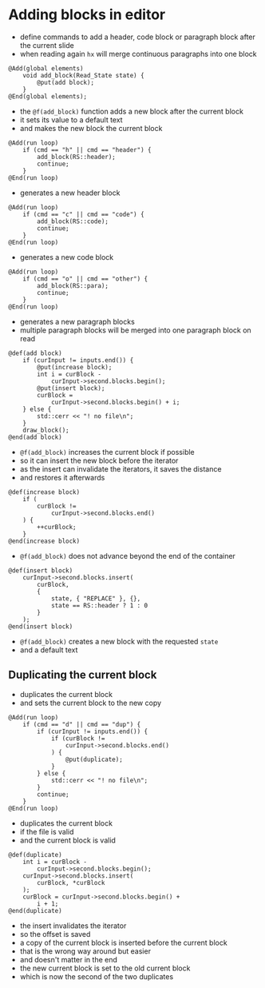 # Adding blocks in editor
* define commands to add a header, code block or paragraph block after
  the current slide
* when reading again `hx` will merge continuous paragraphs into one
  block

```
@Add(global elements)
	void add_block(Read_State state) {
		@put(add block);
	}
@End(global elements);
```
* the `@f(add_block)` function adds a new block after the current block
* it sets its value to a default text
* and makes the new block the current block

```
@Add(run loop)
	if (cmd == "h" || cmd == "header") {
		add_block(RS::header);
		continue;
	}
@End(run loop)
```
* generates a new header block

```
@Add(run loop)
	if (cmd == "c" || cmd == "code") {
		add_block(RS::code);
		continue;
	}
@End(run loop)
```
* generates a new code block

```
@Add(run loop)
	if (cmd == "o" || cmd == "other") {
		add_block(RS::para);
		continue;
	}
@End(run loop)
```
* generates a new paragraph blocks
* multiple paragraph blocks will be merged into one paragraph block on
  read

```
@def(add block)
	if (curInput != inputs.end()) {
		@put(increase block);
		int i = curBlock -
			curInput->second.blocks.begin();
		@put(insert block);
		curBlock =
			curInput->second.blocks.begin() + i;
	} else {
		std::cerr << "! no file\n";
	}
	draw_block();
@end(add block)
```
* `@f(add_block)` increases the current block if possible
* so it can insert the new block before the iterator
* as the insert can invalidate the iterators, it saves the distance
* and restores it afterwards

```
@def(increase block)
	if (
		curBlock !=
			curInput->second.blocks.end()
	) {
		++curBlock;
	}
@end(increase block)
```
* `@f(add_block)` does not advance beyond the end of the container

```
@def(insert block)
	curInput->second.blocks.insert(
		curBlock,
		{
			state, { "REPLACE" }, {},
			state == RS::header ? 1 : 0
		}
	);
@end(insert block)
```
* `@f(add_block)` creates a new block with the requested `state`
* and a default text

## Duplicating the current block
* duplicates the current block
* and sets the current block to the new copy

```
@Add(run loop)
	if (cmd == "d" || cmd == "dup") {
		if (curInput != inputs.end()) {
			if (curBlock !=
				curInput->second.blocks.end()
			) {
				@put(duplicate);
			}
		} else {
			std::cerr << "! no file\n";
		}
		continue;
	}
@End(run loop)
```
* duplicates the current block
* if the file is valid
* and the current block is valid

```
@def(duplicate)
	int i = curBlock -
		curInput->second.blocks.begin();
	curInput->second.blocks.insert(
		curBlock, *curBlock
	);
	curBlock = curInput->second.blocks.begin() +
		i + 1;
@end(duplicate)
```
* the insert invalidates the iterator
* so the offset is saved
* a copy of the current block is inserted before the current block
* that is the wrong way around but easier
* and doesn't matter in the end
* the new current block is set to the old current block
* which is now the second of the two duplicates
